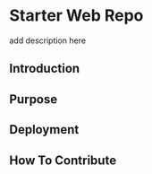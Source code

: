 # Starter Web Repo
 add description here

## Introduction

## Purpose

## Deployment

## How To Contribute
